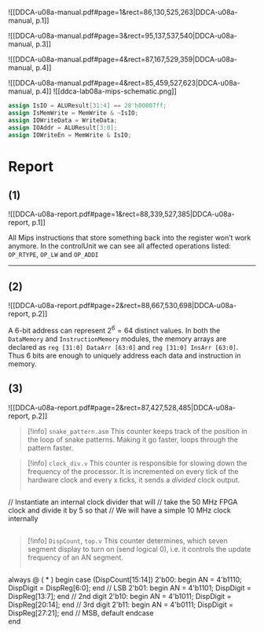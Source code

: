 
![[DDCA-u08a-manual.pdf#page=1&rect=86,130,525,263|DDCA-u08a-manual, p.1]]

![[DDCA-u08a-manual.pdf#page=3&rect=95,137,537,540|DDCA-u08a-manual, p.3]]

![[DDCA-u08a-manual.pdf#page=4&rect=87,167,529,359|DDCA-u08a-manual, p.4]]

![[DDCA-u08a-manual.pdf#page=4&rect=85,459,527,623|DDCA-u08a-manual, p.4]]
![[ddca-lab08a-mips-schematic.png]]


```verilog
assign IsIO = ALUResult[31:4] == 28'h00007ff;
assign IsMemWrite = MemWrite & ~IsIO;
assign IOWriteData = WriteData; 
assign IOAddr = ALUResult[3:0];
assign IOWriteEn = MemWrite & IsIO;
```


<div class="page-break" style="page-break-before: always;"></div>

# Report

## (1)
![[DDCA-u08a-report.pdf#page=1&rect=88,339,527,385|DDCA-u08a-report, p.1]]

All Mips instructions that store something back into the register won’t work anymore. 
In the controlUnit we can see all affected operations listed:
`OP_RTYPE`, `OP_LW` and `OP_ADDI`



___
## (2)
![[DDCA-u08a-report.pdf#page=2&rect=88,667,530,698|DDCA-u08a-report, p.2]]

 A 6-bit address can represent $2^6 = 64$ distinct values. In both the `DataMemory` and `InstructionMemory` modules, the memory arrays are declared as `reg [31:0] DataArr [63:0]` and `reg [31:0] InsArr [63:0]`. Thus 6 bits are enough to uniquely address each data and instruction in memory.



<div class="page-break" style="page-break-before: always;"></div>

## (3)
![[DDCA-u08a-report.pdf#page=2&rect=87,427,528,485|DDCA-u08a-report, p.2]]

>[!info] `snake_pattern.asm`
>This counter keeps track of the position in the loop of snake patterns. Making it go faster, loops through the pattern faster.

>[!info] `clock_div.v`
This counter is responsible for slowing down the frequency of the processor. It is incremented on every tick of the hardware clock and every x ticks, it sends a *divided* clock output.
>```
// Instantiate an internal clock divider that will
// take the 50 MHz FPGA clock and divide it by 5 so that
// We will have a simple 10 MHz clock internally
>```

>[!info] `DispCount`, `top.v`
>This counter determines, which seven segment display to turn on (send logical 0), i.e. it controls the update frequency of an AN segment.
>```verilog
always @ ( * ) begin
	case (DispCount[15:14])
		2'b00: begin
			AN = 4'b1110;
			DispDigit = DispReg[6:0];
		end   // LSB
		2'b01: begin
			AN = 4'b1101;
			DispDigit = DispReg[13:7];
		end   // 2nd digit
		2'b10: begin
			AN = 4'b1011;
			DispDigit = DispReg[20:14];
		end   // 3rd digit
		2'b11: begin
			AN = 4'b0111;
			DispDigit = DispReg[27:21];
		end   // MSB, default
	endcase  
end
```

